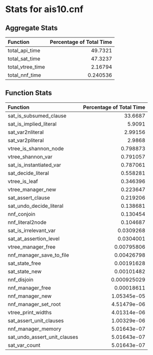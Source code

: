 # Stats for ais10.cnf

## Aggregate Stats
| Function         |   Percentage of Total Time |
|:-----------------|---------------------------:|
| total_api_time   |                  49.7321   |
| total_sat_time   |                  47.3237   |
| total_vtree_time |                   2.16794  |
| total_nnf_time   |                   0.240536 |

## Function Stats
| Function                     |   Percentage of Total Time |
|:-----------------------------|---------------------------:|
| sat_is_subsumed_clause       |               33.6687      |
| sat_is_implied_literal       |                5.9091      |
| sat_var2nliteral             |                2.99156     |
| sat_var2pliteral             |                2.9868      |
| vtree_is_shannon_node        |                0.798873    |
| vtree_shannon_var            |                0.791057    |
| sat_is_instantiated_var      |                0.787061    |
| sat_decide_literal           |                0.558281    |
| vtree_is_leaf                |                0.346396    |
| vtree_manager_new            |                0.223647    |
| sat_assert_clause            |                0.219206    |
| sat_undo_decide_literal      |                0.138681    |
| nnf_conjoin                  |                0.130454    |
| nnf_literal2node             |                0.104687    |
| sat_is_irrelevant_var        |                0.0309268   |
| sat_at_assertion_level       |                0.0304001   |
| vtree_manager_free           |                0.00795806  |
| nnf_manager_save_to_file     |                0.00426798  |
| sat_state_free               |                0.00191628  |
| sat_state_new                |                0.00101482  |
| nnf_disjoin                  |                0.000925029 |
| nnf_manager_free             |                0.00018611  |
| nnf_manager_new              |                1.05345e-05 |
| nnf_manager_set_root         |                4.51479e-06 |
| vtree_print_widths           |                4.01314e-06 |
| sat_assert_unit_clauses      |                1.00329e-06 |
| nnf_manager_memory           |                5.01643e-07 |
| sat_undo_assert_unit_clauses |                5.01643e-07 |
| sat_var_count                |                5.01643e-07 |
